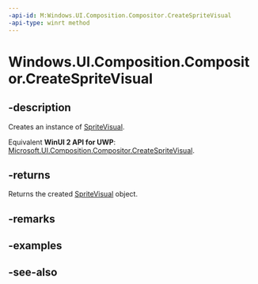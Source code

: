 ```yaml
---
-api-id: M:Windows.UI.Composition.Compositor.CreateSpriteVisual
-api-type: winrt method
---
```


<!-- Method syntax
public Windows.UI.Composition.SpriteVisual CreateSpriteVisual()
-->

# Windows.UI.Composition.Compositor.CreateSpriteVisual

## -description
Creates an instance of [SpriteVisual](spritevisual.md).

Equivalent **WinUI 2 API for UWP**: [Microsoft.UI.Composition.Compositor.CreateSpriteVisual](/windows/winui/api/microsoft.ui.composition.compositor.createspritevisual).

## -returns
Returns the created [SpriteVisual](spritevisual.md) object.

## -remarks

## -examples

## -see-also
